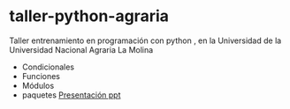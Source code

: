 # taller-python-agraria
Taller entrenamiento en programación con python , en la Universidad de la Universidad Nacional Agraria La Molina
- Condicionales
- Funciones
- Módulos 
- paquetes 
[Presentación ppt](https://docs.google.com/presentation/d/1KIEV4uC61dqXByy2qCEJloEV3EVoI30FCSkIWf91kFc/edit?usp=sharing)
